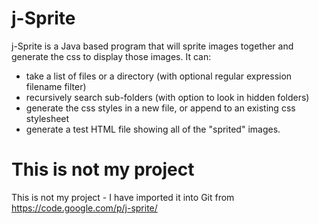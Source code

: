 j-Sprite
========

j-Sprite is a Java based program that will sprite images together and generate 
the css to display those images. It can:

- take a list of files or a directory (with optional regular expression filename filter)
- recursively search sub-folders (with option to look in hidden folders)
- generate the css styles in a new file, or append to an existing css stylesheet
- generate a test HTML file showing all of the "sprited" images.

This is not my project
======================

This is not my project - I have imported it into Git from https://code.google.com/p/j-sprite/
